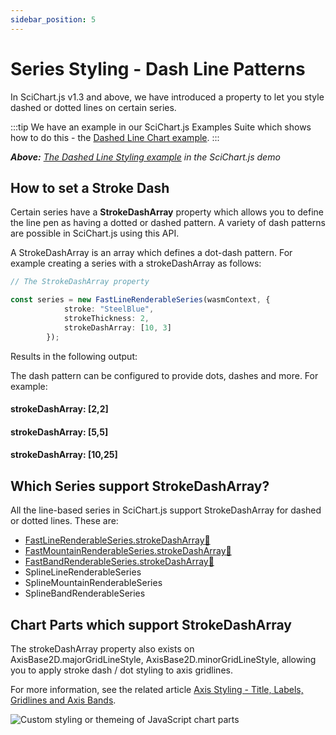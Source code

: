 ```yaml
---
sidebar_position: 5
---
```


# Series Styling - Dash Line Patterns

In SciChart.js v1.3 and above, we have introduced a property to let you style dashed or dotted lines on certain series.

:::tip
We have an example in our SciChart.js Examples Suite which shows how to do this - the [Dashed Line Chart example](https://scichart.com/demo/javascript-dashed-line-chart).
:::

<CenteredImageWrapper
    src="/images/Styling_DashedLineStylingExampleJavascript.png"
/>

_**Above:**_ [_The Dashed Line Styling example_](https://scichart.com/demo/javascript-dashed-line-chart) _in the SciChart.js demo_

How to set a Stroke Dash
------------------------

Certain series have a **StrokeDashArray** property which allows you to define the line pen as having a dotted or dashed pattern. A variety of dash patterns are possible in SciChart.js using this API.

A StrokeDashArray is an array which defines a dot-dash pattern. For example creating a series with a strokeDashArray as follows:

```ts
// The StrokeDashArray property

const series = new FastLineRenderableSeries(wasmContext, {
            stroke: "SteelBlue",
            strokeThickness: 2,
            strokeDashArray: [10, 3]
        });
```

Results in the following output:

<CenteredImageWrapper
    src="/images/Styling_DashedLine_10_3.png"
/>

The dash pattern can be configured to provide dots, dashes and more. For example:

#### strokeDashArray: \[2,2\]

<CenteredImageWrapper
    src="/images/Styling_DashedLine_2_2.png"
/>

#### strokeDashArray: \[5,5\]

<CenteredImageWrapper
    src="/images/Styling_DashedLine_5_5.png"
/>

#### strokeDashArray: \[10,25\]

<CenteredImageWrapper
    src="/images/Styling_DashedLine_10_25.png"
/>

Which Series support StrokeDashArray?
-------------------------------------

All the line-based series in SciChart.js support StrokeDashArray for dashed or dotted lines. These are:

*   [FastLineRenderableSeries.strokeDashArray:blue_book:](https://www.scichart.com/documentation/js/current/typedoc/classes/fastlinerenderableseries.html#strokedasharray)
*   [FastMountainRenderableSeries.strokeDashArray:blue_book:](https://www.scichart.com/documentation/js/current/typedoc/classes/fastmountainrenderableseries.html#strokedasharray)
*   [FastBandRenderableSeries.strokeDashArray:blue_book:](https://www.scichart.com/documentation/js/current/typedoc/classes/fastbandrenderableseries.html#strokedasharray)
*   SplineLineRenderableSeries
*   SplineMountainRenderableSeries
*   SplineBandRenderableSeries

Chart Parts which support StrokeDashArray
-----------------------------------------

The strokeDashArray property also exists on AxisBase2D.majorGridLineStyle, AxisBase2D.minorGridLineStyle, allowing you to apply stroke dash / dot styling to axis gridlines.

For more information, see the related article [Axis Styling - Title, Labels, Gridlines and Axis Bands](/2d-charts/axis-api/axis-styling/title-labels-gridlines-axis-band-style/index.md).

![Custom styling or themeing of JavaScript chart parts](/images/Axis_styling.png)
